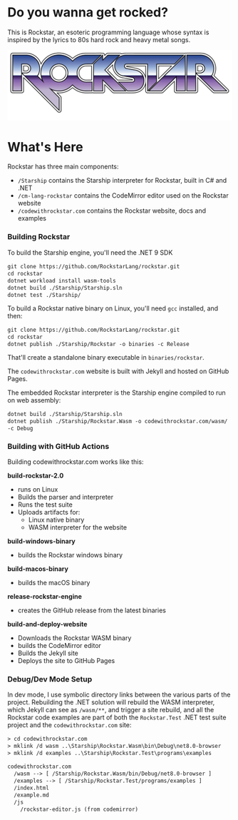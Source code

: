 # Do you wanna get rocked?

This is Rockstar, an esoteric programming language whose syntax is inspired by the lyrics to 80s hard rock and heavy metal songs.

![Rockstar Logotype](rockstar-logo-strapline-sticker.png)
# What's Here

Rockstar has three main components:

* `/Starship` contains the Starship interpreter for Rockstar, built in C# and .NET
* `/cm-lang-rockstar` contains the CodeMirror editor used on the Rockstar website
* `/codewithrockstar.com` contains the Rockstar website, docs and examples

### Building Rockstar

To build the Starship engine, you'll need the .NET 9 SDK

```dotnetcli
git clone https://github.com/RockstarLang/rockstar.git
cd rockstar
dotnet workload install wasm-tools
dotnet build ./Starship/Starship.sln
dotnet test ./Starship/
```

To build a Rockstar native binary on Linux, you'll need `gcc` installed, and then:

```
git clone https://github.com/RockstarLang/rockstar.git
cd rockstar
dotnet publish ./Starship/Rockstar -o binaries -c Release
```

That'll create a standalone binary executable in `binaries/rockstar`.

The `codewithrockstar.com` website is built with Jekyll and hosted on GitHub Pages.

The embedded Rockstar interpreter is the Starship engine compiled to run on web assembly:

```dotnetcli
dotnet build ./Starship/Starship.sln
dotnet publish ./Starship/Rockstar.Wasm -o codewithrockstar.com/wasm/ -c Debug
```

### Building with GitHub Actions

Building codewithrockstar.com works like this:

**build-rockstar-2.0**
- runs on Linux
- Builds the parser and interpreter
- Runs the test suite
- Uploads artifacts for:
	- Linux native binary
	- WASM interpreter for the website

**build-windows-binary**
* builds the Rockstar windows binary

**build-macos-binary**
* builds the macOS binary

**release-rockstar-engine**
* creates the GitHub release from the latest binaries

 **build-and-deploy-website**
* Downloads the Rockstar WASM binary
* builds the CodeMirror editor
* Builds the Jekyll site
* Deploys the site to GitHub Pages
### Debug/Dev Mode Setup

In dev mode, I use symbolic directory links between the various parts of the project. Rebuilding the .NET solution will rebuild the WASM interpreter, which Jekyll can see as `/wasm/**`, and trigger a site rebuild, and all the Rockstar code examples are part of both the `Rockstar.Test` .NET test suite project and the `codewithrockstar.com` site:

```
> cd codewithrockstar.com
> mklink /d wasm ..\Starship\Rockstar.Wasm\bin\Debug\net8.0-browser
> mklink /d examples ..\Starship\Rockstar.Test\programs\examples
```

```
codewithrockstar.com
  /wasm --> [ /Starship/Rockstar.Wasm/bin/Debug/net8.0-browser ]
  /examples --> [ /Starship/Rockstar.Test/programs/examples ]
  /index.html
  /example.md
  /js
 	/rockstar-editor.js (from codemirror)
```

